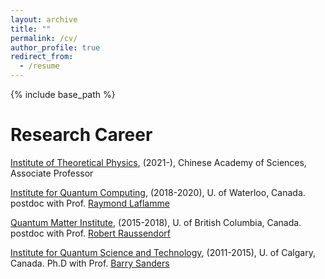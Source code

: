 ```yaml
---
layout: archive
title: ""
permalink: /cv/
author_profile: true
redirect_from:
  - /resume
---
```


{% include base_path %}

Research Career
======
[Institute of Theoretical Physics](http://english.itp.cas.cn/), (2021-), Chinese Academy of Sciences, Associate Professor

[Institute for Quantum Computing](https://uwaterloo.ca/institute-for-quantum-computing/), (2018-2020), U. of Waterloo, Canada.
postdoc with Prof. [Raymond Laflamme](https://laflamme.iqc.uwaterloo.ca/)
   
[Quantum Matter Institute](https://qmi.ubc.ca/), (2015-2018), U. of British Columbia, Canada. 
postdoc with Prof. [Robert Raussendorf](https://qmi.ubc.ca/team-member/robert-raussendorf/)
   
[Institute for Quantum Science and Technology](https://www.iqst.ca/), (2011-2015), U. of Calgary, Canada.
Ph.D with Prof. [Barry Sanders](https://profiles.ucalgary.ca/barry-sanders)

